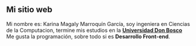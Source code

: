 ## **Mi sitio web**

Mi nombre es: Karina Magaly Marroquín García, soy ingeniera en Ciencias de la Computacion, termine mis estudios en la [**Universidad Don Bosco**](http://www.udb.edu.sv/udb/)
<br />Me gusta la programación, sobre todo si es **Desarrollo Front-end**.
